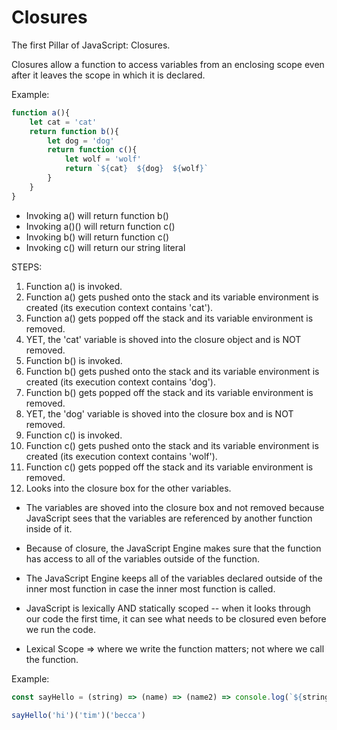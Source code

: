 # Closures

The first Pillar of JavaScript: Closures.

Closures allow a function to access variables from an enclosing scope even after it leaves the scope in which it is declared. 

Example:
```js
function a(){
    let cat = 'cat'
    return function b(){
        let dog = 'dog'
        return function c(){
            let wolf = 'wolf'
            return `${cat}  ${dog}  ${wolf}`
        }
    }
}
```

* Invoking a() will return function b()
* Invoking a()() will return function c()
* Invoking b() will return function c()
* Invoking c() will return our string literal

STEPS:
1. Function a() is invoked. 
2. Function a() gets pushed onto the stack and its variable environment is created (its execution context contains 'cat').
3. Function a() gets popped off the stack and its variable environment is removed. 
4. YET, the 'cat' variable is shoved into the closure object and is NOT removed.
5. Function b() is invoked. 
6. Function b() gets pushed onto the stack and its variable environment is created (its execution context contains 'dog').
7. Function b() gets popped off the stack and its variable environment is removed.
8. YET, the 'dog' variable is shoved into the closure box and is NOT removed. 
9. Function c() is invoked. 
10. Function c() gets pushed onto the stack and its variable environment is created (its execution context contains 'wolf').
11. Function c() gets popped off the stack and its variable environment is removed. 
12. Looks into the closure box for the other variables. 



* The variables are shoved into the closure box and not removed because JavaScript sees that the variables are referenced by another function inside of it. 

* Because of closure, the JavaScript Engine makes sure that the function has access to all of the variables outside of the function. 

* The JavaScript Engine keeps all of the variables declared outside of the inner most function in case the inner most function is called. 

* JavaScript is lexically AND statically scoped -- when it looks through our code the first time, it can see what needs to be closured even before we run the code. 

* Lexical Scope => where we write the function matters; not where we call the function. 

Example:

```js
const sayHello = (string) => (name) => (name2) => console.log(`${string} ${name} ${name2}`)

sayHello('hi')('tim')('becca')
```
